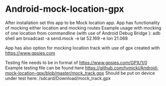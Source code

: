 # Android-mock-location-gpx
After installation set this app to be Mock location app.
App has functionality of mocking either location and mocking routes
Example usage with mocking of one location from commandline (with use of Android Debug Bridge ):
adb  shell am broadcast -a send.mock -e lat 52.169 -e lon 21.068

App has also option for mocking location track with use of gpx created with 
https://www.gpsies.com

Testing file needs to be in format of 
https://www.gpsies.com/GPX/1/0
Example testing file can be found here
https://github.com/tymicki/Android-mock-location-gpx/blob/master/mock_track.gpx
Should be put on device under test here:
/sdcard/Download/mock_track.gpx


